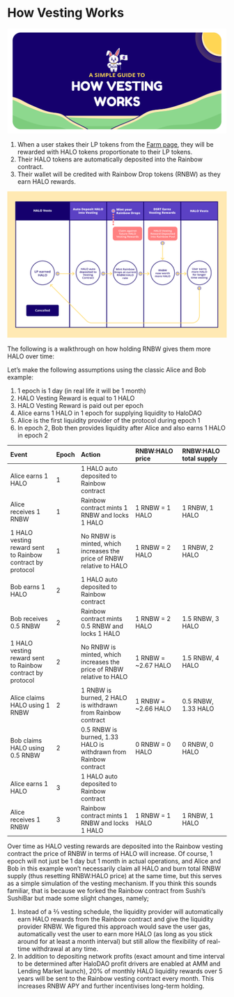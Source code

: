 # How Vesting Works

![](../../.gitbook/assets/artboard-1-copy-8-2x.png)

1. When a user stakes their LP tokens from the [Farm page](https://app.halodao.com), they will be rewarded with HALO tokens proportionate to their LP tokens. 
2. Their HALO tokens are automatically deposited into the Rainbow contract.
3. Their wallet will be credited with Rainbow Drop tokens \(RNBW\) as they earn HALO rewards.

![](../../.gitbook/assets/image%20%2813%29.png)

The following is a walkthrough on how holding RNBW gives them more HALO over time:

Let’s make the following assumptions using the classic Alice and Bob example:

1. 1 epoch is 1 day \(in real life it will be 1 month\)
2. HALO Vesting Reward is equal to 1 HALO
3. HALO Vesting Reward is paid out per epoch
4. Alice earns 1 HALO in 1 epoch for supplying liquidity to HaloDAO
5. Alice is the first liquidity provider of the protocol during epoch 1
6. In epoch 2, Bob then provides liquidity after Alice and also earns 1 HALO in epoch 2

| Event | Epoch | Action | RNBW:HALO price | RNBW:HALO total supply |
| :--- | :--- | :--- | :--- | :--- |
| Alice earns 1 HALO | 1 | 1 HALO auto deposited to Rainbow contract |  |  |
| Alice receives 1 RNBW | 1 | Rainbow contract mints 1 RNBW and locks 1 HALO | 1 RNBW = 1 HALO | 1 RNBW, 1 HALO |
| 1 HALO vesting reward sent to Rainbow contract by protocol | 1 | No RNBW is minted, which increases the price of RNBW relative to HALO | 1 RNBW = 2 HALO | 1 RNBW, 2 HALO |
| Bob earns 1 HALO | 2 | 1 HALO auto deposited to Rainbow contract |  |  |
| Bob receives 0.5 RNBW | 2 | Rainbow contract mints 0.5 RNBW and locks 1 HALO | 1 RNBW = 2 HALO | 1.5 RNBW, 3 HALO |
| 1 HALO vesting reward sent to Rainbow contract by protocol | 2 | No RNBW is minted, which increases the price of RNBW relative to HALO | 1 RNBW = ~2.67 HALO | 1.5 RNBW, 4 HALO |
| Alice claims HALO using 1 RNBW | 2 | 1 RNBW is burned, 2 HALO is withdrawn from Rainbow contract | 1 RNBW = ~2.66 HALO | 0.5 RNBW, 1.33 HALO |
| Bob claims HALO using 0.5 RNBW | 2 | 0.5 RNBW is burned, 1.33 HALO is withdrawn from Rainbow contract | 0 RNBW = 0 HALO | 0 RNBW, 0 HALO |
| Alice earns 1 HALO | 3 | 1 HALO auto deposited to Rainbow contract |  |  |
| Alice receives 1 RNBW | 3 | Rainbow contract mints 1 RNBW and locks 1 HALO | 1 RNBW = 1 HALO | 1 RNBW, 1 HALO |

Over time as HALO vesting rewards are deposited into the Rainbow vesting contract the price of RNBW in terms of HALO will increase. Of course, 1 epoch will not just be 1 day but 1 month in actual operations, and Alice and Bob in this example won’t necessarily claim all HALO and burn total RNBW supply \(thus resetting RNBW:HALO price\) at the same time,  but this serves as a simple simulation of the vesting mechanism. If you think this sounds familiar, that is because we forked the Rainbow contract from Sushi’s SushiBar but made some slight changes, namely;

1. Instead of a ⅔ vesting schedule, the liquidity provider will automatically earn HALO rewards from the Rainbow contract and give the liquidity provider RNBW. We figured this approach would save the user gas, automatically vest the user to earn more HALO \(as long as you stick around for at least a month interval\) but still allow the flexibility of real-time withdrawal at any time.
2. In addition to depositing network profits \(exact amount and time interval to be determined after HaloDAO profit drivers are enabled at AMM and Lending Market launch\), 20% of monthly HALO liquidity rewards over 5 years will be sent to the Rainbow vesting contract every month. This increases RNBW APY and further incentivises long-term holding.

